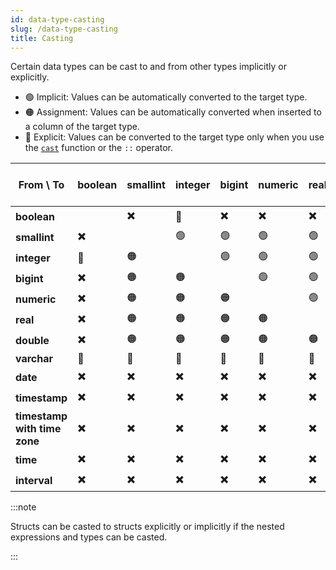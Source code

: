 ```yaml
---
id: data-type-casting
slug: /data-type-casting
title: Casting
---
```

Certain data types can be cast to and from other types implicitly or explicitly.

- 🟢 Implicit: Values can be automatically converted to the target type.
- 🟠 Assignment: Values can be automatically converted when inserted to a column of the target type.
- 🔷 Explicit: Values can be converted to the target type only when you use the [`cast`](/sql/functions-operators/sql-function-cast.md) function or the `::` operator.

| From \ To | boolean | smallint | integer | bigint | numeric | real | double | varchar | date | timestamp | timestamp with time zone | time | interval |
|---|---|---|---|---|---|---|---|---|---|---|---|---|---|
| **boolean** |  | ✖️ | 🔷 | ✖️ | ✖️ | ✖️ | ✖️ | 🟠 | ✖️ | ✖️ | ✖️ | ✖️ | ✖️ |
| **smallint** | ✖️ |  | 🟢 | 🟢 | 🟢 | 🟢 | 🟢 | 🟠 | ✖️ | ✖️ | ✖️ | ✖️ | ✖️ |
| **integer** | 🔷 | 🟠 |  | 🟢 | 🟢 | 🟢 | 🟢 | 🟠 | ✖️ | ✖️ | ✖️ | ✖️ | ✖️ |
| **bigint** | ✖️ | 🟠 | 🟠 |  | 🟢 | 🟢 | 🟢 | 🟠 | ✖️ | ✖️ | ✖️ | ✖️ | ✖️ |
| **numeric** | ✖️ | 🟠 | 🟠 | 🟠 |  | 🟢 | 🟢 | 🟠 | ✖️ | ✖️ | ✖️ | ✖️ | ✖️ |
| **real** | ✖️ | 🟠 | 🟠 | 🟠 | 🟠 |  | 🟢 | 🟠 | ✖️ | ✖️ | ✖️ | ✖️ | ✖️ |
| **double** | ✖️ | 🟠 | 🟠 | 🟠 | 🟠 | 🟠 |  | 🟠 | ✖️ | ✖️ | ✖️ | ✖️ | ✖️ |
| **varchar** | 🔷 | 🔷 | 🔷 | 🔷 | 🔷 | 🔷 | 🔷 |  | 🔷 | 🔷 | 🔷 | 🔷 | 🔷 |
| **date** | ✖️ | ✖️ | ✖️ | ✖️ | ✖️ | ✖️ | ✖️ | 🟠 |  | 🟢 | 🟢 | ✖️ | ✖️ |
| **timestamp** | ✖️ | ✖️ | ✖️ | ✖️ | ✖️ | ✖️ | ✖️ | 🟠 | 🟠 |  | 🟢 | 🟠 | ✖️ |
| **timestamp with time zone** | ✖️ | ✖️ | ✖️ | ✖️ | ✖️ | ✖️ | ✖️ | 🟠 | 🟠 | 🟠 |  | 🟠 | ✖️ |
| **time** | ✖️ | ✖️ | ✖️ | ✖️ | ✖️ | ✖️ | ✖️ | 🟠 | ✖️ | ✖️ | ✖️ |  | 🟢 |
| **interval** | ✖️ | ✖️ | ✖️ | ✖️ | ✖️ | ✖️ | ✖️ | 🟠 | ✖️ | ✖️ | ✖️ | 🟠 |  |

:::note

Structs can be casted to structs explicitly or implicitly if the nested expressions and types can be casted.

:::

<!--You can find the casting relations here: https://github.com/risingwavelabs/risingwave/blob/be868cc6e479de30be78c98b77ab3ad686938b89/src/frontend/src/expr/type_inference/cast.rs#L201-->